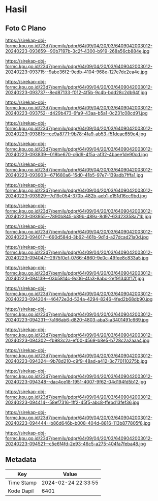 # Hasil

## Foto C Plano

https://sirekap-obj-formc.kpu.go.id/23d7/pemilu/pdpr/64/09/04/20/03/6409042003012-20240223-093659--90b7197b-3c2f-4300-b919-268a56cb884e.jpg

https://sirekap-obj-formc.kpu.go.id/23d7/pemilu/pdpr/64/09/04/20/03/6409042003012-20240223-093715--9abe36f2-9edb-4104-968e-127e7de2ea4e.jpg

https://sirekap-obj-formc.kpu.go.id/23d7/pemilu/pdpr/64/09/04/20/03/6409042003012-20240223-093737--8ed87133-f012-4f5b-9c4b-bdd28c2db64f.jpg

https://sirekap-obj-formc.kpu.go.id/23d7/pemilu/pdpr/64/09/04/20/03/6409042003012-20240223-093752--d429b473-6fa9-43aa-b5a1-0c231c08cd91.jpg

https://sirekap-obj-formc.kpu.go.id/23d7/pemilu/pdpr/64/09/04/20/03/6409042003012-20240223-093815--ce9a8771-9b78-4fa9-ab53-f51deac659e4.jpg

https://sirekap-obj-formc.kpu.go.id/23d7/pemilu/pdpr/64/09/04/20/03/6409042003012-20240223-093839--018be670-c6d9-4f5a-af32-4baee1de90cd.jpg

https://sirekap-obj-formc.kpu.go.id/23d7/pemilu/pdpr/64/09/04/20/03/6409042003012-20240223-093903--671680a6-15d0-41b5-97e7-139adb7fffa1.jpg

https://sirekap-obj-formc.kpu.go.id/23d7/pemilu/pdpr/64/09/04/20/03/6409042003012-20240223-093929--7d19c054-370b-482b-aeb1-e151d16cc9bd.jpg

https://sirekap-obj-formc.kpu.go.id/23d7/pemilu/pdpr/64/09/04/20/03/6409042003012-20240223-093955--7890b845-b89b-489a-8d97-63d23358a71b.jpg

https://sirekap-obj-formc.kpu.go.id/23d7/pemilu/pdpr/64/09/04/20/03/6409042003012-20240223-094017--690d584d-3b62-461b-9d1d-a27dcad21a0d.jpg

https://sirekap-obj-formc.kpu.go.id/23d7/pemilu/pdpr/64/09/04/20/03/6409042003012-20240223-094047--2975f0ef-0766-4860-9e0c-49fee8c833a5.jpg

https://sirekap-obj-formc.kpu.go.id/23d7/pemilu/pdpr/64/09/04/20/03/6409042003012-20240223-094139--03b5814c-9c06-4fa3-8abc-2ef91340f17f.jpg

https://sirekap-obj-formc.kpu.go.id/23d7/pemilu/pdpr/64/09/04/20/03/6409042003012-20240223-094204--46472e3d-534a-4294-8246-4fed2b68db90.jpg

https://sirekap-obj-formc.kpu.go.id/23d7/pemilu/pdpr/64/09/04/20/03/6409042003012-20240223-094231--7a166ab6-d820-4803-aba3-a3401491c669.jpg

https://sirekap-obj-formc.kpu.go.id/23d7/pemilu/pdpr/64/09/04/20/03/6409042003012-20240223-094302--fb983c2a-ef00-4569-b8e5-b728c2a2aaa4.jpg

https://sirekap-obj-formc.kpu.go.id/23d7/pemilu/pdpr/64/09/04/20/03/6409042003012-20240223-094324--9b78d210-c9f9-48ad-a412-3c770110275b.jpg

https://sirekap-obj-formc.kpu.go.id/23d7/pemilu/pdpr/64/09/04/20/03/6409042003012-20240223-094348--dac4ce18-1951-4007-9f62-04d194fd5b12.jpg

https://sirekap-obj-formc.kpu.go.id/23d7/pemilu/pdpr/64/09/04/20/03/6409042003012-20240223-094414--58ef7316-1ff2-45f5-abc8-ffebd13fef36.jpg

https://sirekap-obj-formc.kpu.go.id/23d7/pemilu/pdpr/64/09/04/20/03/6409042003012-20240223-094444--b86d646b-b008-404d-8816-113b877805f8.jpg

https://sirekap-obj-formc.kpu.go.id/23d7/pemilu/pdpr/64/09/04/20/03/6409042003012-20240223-094521--c5e6f4fd-2e93-46c5-a275-404fa7feba48.jpg


## Metadata

| Key        | Value               |
| ---------- | ------------------- |
| Time Stamp | 2024-02-24 22:33:55 |
| Kode Dapil | 6401                |



